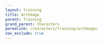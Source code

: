 ```yaml
---
layout: training
title: Archmage
parent: Training
grand_parent: Characters
permalink: /characters/training/archmage/
nav_exclude: true
---
```

